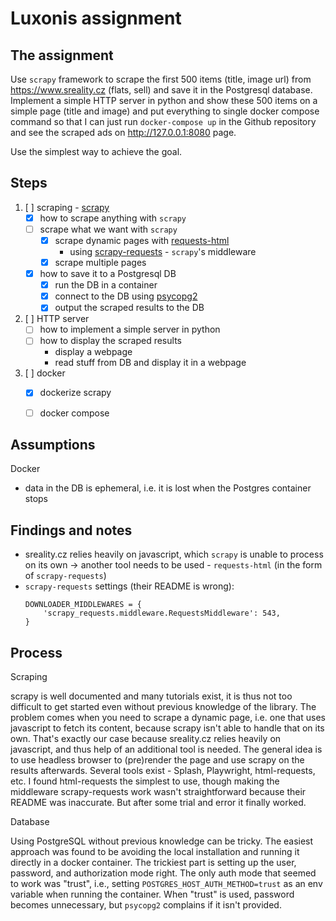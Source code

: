 # Luxonis assignment

## The assignment

Use `scrapy` framework to scrape the first 500 items (title, image url) from https://www.sreality.cz (flats, sell) and save it in the Postgresql database. Implement a simple HTTP server in python and show these 500 items on a simple page (title and image) and put everything to single docker compose command so that I can just run `docker-compose up` in the Github repository and see the scraped ads on http://127.0.0.1:8080 page.

Use the simplest way to achieve the goal.


## Steps

1. [ ] scraping - [scrapy](https://scrapy.org)
    * [x] how to scrape anything with `scrapy`
    * [ ] scrape what we want with `scrapy`
      * [x] scrape dynamic pages with [requests-html](https://github.com/psf/requests-html) 
        * using [scrapy-requests](https://github.com/rafyzg/scrapy-requests) - `scrapy`'s middleware
      * [x] scrape multiple pages
    * [x] how to save it to a Postgresql DB
      * [x] run the DB in a container
      * [x] connect to the DB using [psycopg2](https://github.com/psycopg/psycopg2)
      * [x] output the scraped results to the DB
1. [ ] HTTP server
    * [ ] how to implement a simple server in python
    * [ ] how to display the scraped results
      * display a webpage
      * read stuff from DB and display it in a webpage
1. [ ] docker
    * [x] dockerize scrapy
    * [ ] docker compose


## Assumptions

Docker
* data in the DB is ephemeral, i.e. it is lost when the Postgres container stops


## Findings and notes

* sreality.cz relies heavily on javascript, which `scrapy` is unable to process on its own -> another tool needs to be used - `requests-html` (in the form of `scrapy-requests`)
* `scrapy-requests` settings (their README is wrong):
  ```
  DOWNLOADER_MIDDLEWARES = {
      'scrapy_requests.middleware.RequestsMiddleware': 543,
  }
  ```
  

## Process

Scraping

scrapy is well documented and many tutorials exist, it is thus not too difficult to get started even without previous knowledge of the library. The problem comes when you need to scrape a dynamic page, i.e. one that uses javascript to fetch its content, because scrapy isn't able to handle that on its own. That's exactly our case because sreality.cz relies heavily on javascript, and thus help of an additional tool is needed. The general idea is to use headless browser to (pre)render the page and use scrapy on the results afterwards. Several tools exist - Splash, Playwright, html-requests, etc. I found html-requests the simplest to use, though making the middleware scrapy-requests work wasn't straightforward because their README was inaccurate. But after some trial and error it finally worked.

Database

Using PostgreSQL without previous knowledge can be tricky. The easiest approach was found to be avoiding the local installation and running it directly in a docker container. The trickiest part is setting up the user, password, and authorization mode right. The only auth mode that seemed to work was "trust", i.e., setting `POSTGRES_HOST_AUTH_METHOD=trust` as an env variable when running the container. When "trust" is used, password becomes unnecessary, but `psycopg2` complains if it isn't provided.
